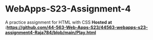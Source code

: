 # WebApps-S23-Assignment-4
A practice assignment for HTML with CSS <b>
Hosted at :https://github.com/44-563-Web-Apps-S23/44563-webapps-s23-assignment4-Raja784/blob/main/Play.html
